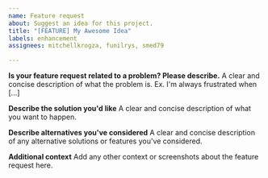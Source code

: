 ```yaml
---
name: Feature request
about: Suggest an idea for this project.
title: "[FEATURE] My Awesome Idea"
labels: enhancement
assignees: mitchellkrogza, funilrys, smed79

---
```


**Is your feature request related to a problem? Please describe.**
A clear and concise description of what the problem is. Ex. I'm always frustrated when [...]

**Describe the solution you'd like**
A clear and concise description of what you want to happen.

**Describe alternatives you've considered**
A clear and concise description of any alternative solutions or features you've considered.

**Additional context**
Add any other context or screenshots about the feature request here.

